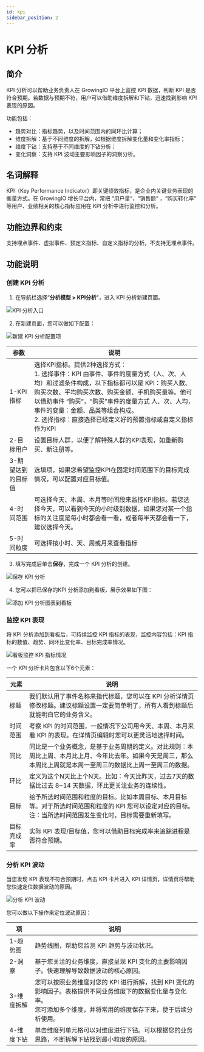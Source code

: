 ```yaml
---
id: kpi
sidebar_position: 2
---
```


# KPI 分析

## 简介

KPI 分析可以帮助业务负责人在 GrowingIO 平台上监控 KPI 数据，判断 KPI 是否符合预期。若数据与预期不符，用户可以借助维度拆解和下钻，迅速找到影响 KPI 表现的原因。

功能包括：

- 趋势对比：指标趋势，以及时间范围内的同环比计算；
- 维度拆解：基于不同维度的拆解，如根据维度拆解变化量和变化率指标；
- 维度下钻：支持基于不同维度的下钻分析；
- 变化洞察：支持 KPI 波动主要影响因子的洞察分析。

## 名词解释

KPI（Key Performance Indicator）即关键绩效指标，是企业内关键业务表现的衡量方式。在 GrowingIO 增长平台内，常把 “用户量“，“销售额“ ，“购买转化率“ 等用户、业绩相关的核心指标应用在 KPI 分析中进行监控和分析。

## 功能边界和约束

支持埋点事件、虚拟事件、预定义指标、自定义指标的分析，不支持无埋点事件。

## 功能说明

### 创建 KPI 分析

1. 在导航栏选择“**分析模型 > KPI分析**"，进入 KPI 分析新建页面。

![KPI 分析入口](/img/cef4730d04d24475626eb1e94544afaef48dcb14331fab2cad0d1498e5dac9ea_pic_1639994977100_2021-12-20.png)

2. 在新建页面，您可以做如下配置：

![新建 KPI 分析配置项](/img/e8b65402158f2228d6bdd0cd4327d00447fe39ed1f3b6956eb909f79b01fd3c7_pic_1639995045467_2021-12-20.png)

| 参数               | 说明                                                                                                                                                                                                                                                                                                                                                    |
|--------------------|---------------------------------------------------------------------------------------------------------------------------------------------------------------------------------------------------------------------------------------------------------------------------------------------------------------------------------------------------------|
| 1-KPI指标          | 选择KPI指标。提供2种选择方式：<br/>1. 选择事件：KPI 由事件、事件的度量方式（人、次、人均）和过滤条件构成，以下指标都可以是 KPI：购买人数、购买次数、平均购买次数、购买金额、手机购买量等。他可以借助事件 “购买“，“购买”事件的度量方式 人、次、人均，事件的变量：金额、品类等组合构成。<br/>2. 选择指标：直接选择已经定义好的预置指标或自定义指标作为KPI |
| 2-目标用户         | 设置目标人群，以便了解特殊人群的KPI表现，如重新购买、新注册等。                                                                                                                                                                                                                                                                                         |
| 3-期望达到的目标值 | 选填项，如果您希望监控KPI在固定时间范围下的目标完成情况，可以配置对应目标值。                                                                                                                                                                                                                                                                           |
| 4-时间范围         | 可选择今天、本周、本月等时间段来监控KPI指标。若您选择今天，可以看到今天的小时级别数据，如果您对某一个指标的关注度是每小时都会看一看，或者每半天都会看一下，建议选择今天。                                                                                                                                                                               |
| 5-时间粒度         | 可选择按小时、天、周或月来查看指标                                                                                                                                                                                                                                                                                                                      |

3. 填写完成后单击**保存**，完成一个 KPI 分析的创建。

![保存 KPI 分析](/img/b40b3469da4a3e7a45258ce4162141c177fc11acc47a86d657ad781f6981d99b_pic_1639995291565_2021-12-20.png)

4. 您可以把已保存的KPI 分析添加到看板，展示效果如下图：

![添加 KPI 分析图表到看板](/img/17c8ec9107ac3bdc98430d5add02eb45afeed1fa12d810cd8ce7ec83a219e6c1_pic_1639995351993_2021-12-20.png)

### 监控 KPI 表现

将 KPI 分析添加到看板后，可持续监控 KPI 指标的表现，监控内容包括：KPI 指标的数值、趋势、同环比变化率、目标完成率情况。

![看板监控 KPI 指标情况](/img/1cf63992a3c16dddc79b9c189085a5b331497836378fe58be7c3457107a32bda_pic_1639995402698_2021-12-20.png)

一个 KPI 分析卡片包含以下6个元素：

| 元素       | 说明                                                                                                                                                               |
|------------|--------------------------------------------------------------------------------------------------------------------------------------------------------------------|
| 标题       | 我们默认用了事件名称来指代标题，您可以在 KPI 分析详情页修改标题。建议标题设置一定要简单明了，所有人看到标题后就能明白它的业务含义。                                |
| 时间范围   | 考察 KPI 的时间范围，一般情况下公司用今天、本周、本月来看 KPI 的表现。在详情页编辑时您可以更灵活地选择时间。                                                       |
| 同比       | 同比是一个业务概念，是基于业务周期的定义。对比规则：本周比上周、本月比上月、今年比去年。如果今天是周三，那么本周比上周就是本周一至周三的数据比上周一至周三的数据。 |
| 环比       | 定义为这个N天比上个N天。比如：今天比昨天，过去7天的数据比过去 8~14 天数据，环比更关注业务的连续性。                                                                |
| 目标       | 给予所选时间范围和粒度的目标。比如本周目标、本月目标等。对于所选时间范围和粒度的 KPI 您可以设定对应的目标。注：当所选时间范围发生变化时，目标需要重新填写。        |
| 目标完成率 | 实际 KPI 表现/目标值，您可以借助目标完成率来追踪进程是否符合预期。                                                                                                 |

### 分析 KPI 波动

当您发现 KPI 表现不符合预期时，点击 KPI 卡片进入 KPI 详情页，详情页将帮助您快速定位数据波动的原因。

![分析 KPI 波动](/img/5e58e6ddb0f8c8abc3b0bbffd3334996f8a50090b77fb8426b48c097f2a32be2_pic_1642497988812_2022-01-18.png)  

您可以做以下操作来定位波动原因：

| 项         | 说明                                                                                                         |
|------------|--------------------------------------------------------------------------------------------------------------|
| 1-趋势图   | 趋势线图，帮助您监测 KPI 趋势与波动状况。                                                                    |
| 2-洞察     | 基于您关注的业务维度，直接呈现 KPI 变化的主要影响因子。快速理解导致数据波动的核心原因。                      |
| 3-维度拆解 | 您可以按照业务维度对您的 KPI 进行拆解，找到 KPI 变化的影响因子。表格提供不同业务维度下的数据变化量与变化率。<br/>您可添加多个维度，并将常用的维度保存下来，便于后续分析使用。|
| 4-维度下钻 | 单击维度列单元格可以对维度进行下钻。可以根据您的业务思路，不断拆解下钻找到最小粒度的原因。                   |

